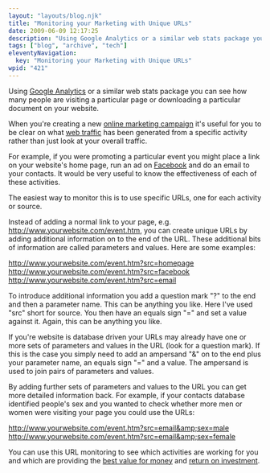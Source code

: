 ```yaml
---
layout: "layouts/blog.njk"
title: "Monitoring your Marketing with Unique URLs"
date: 2009-06-09 12:17:25
description: "Using Google Analytics or a similar web stats package you can see how many people are visiting a particular page or downloading a particular document on your website"
tags: ["blog", "archive", "tech"]
eleventyNavigation:
  key: "Monitoring your Marketing with Unique URLs"
wpid: "421"
---
```


Using <a title="Google Analytics" href="http://www.google.com/analytics" target="_blank">Google Analytics</a> or a similar web stats package you can see how many people are visiting a particular page or downloading a particular document on your website.

When you're creating a new <a title="Online Marketing Campaign" href="http://www.chris-smith-web.com/?page_id=11" target="_self">online marketing campaign</a> it's useful for you to be clear on what <a title="Web Traffic" href="http://www.chris-smith-web.com/?page_id=11" target="_self">web traffic</a> has been generated from a specific activity rather than just look at your overall traffic.

For example, if you were promoting a particular event you might place a link on your website's home page, run an ad on <a title="Facebook" href="http://www.facebook.com" target="_blank">Facebook</a> and do an email to your contacts. It would be very useful to know the effectiveness of each of these activities.

The easiest way to monitor this is to use specific URLs, one for each activity or source.

Instead of adding a normal link to your page, e.g. <span style="color: #800000">http://www.yourwebsite.com/event.htm</span>, you can create unique URLs by adding additional information on to the end of the URL. These additional bits of information are called parameters and values. Here are some examples:

<span style="color: #800000">http://www.yourwebsite.com/event.htm?src=homepage
http://www.yourwebsite.com/event.htm?src=facebook
http://www.yourwebsite.com/event.htm?src=email</span>

To introduce additional information you add a question mark "?" to the end and then a parameter name. This can be anything you like. Here I've used "src" short for source. You then have an equals sign "=" and set a value against it. Again, this can be anything you like.

If you're website is database driven your URLs may already have one or more sets of parameters and values in the URL (look for a question mark). If this is the case you simply need to add an ampersand "&amp;" on to the end plus your parameter name, an equals sign "=" and a value. The ampersand is used to join pairs of parameters and values.

By adding further sets of parameters and values to the URL you can get more detailed information back. For example, if your contacts database identified people's sex and you wanted to check whether more men or women were visiting your page you could use the URLs:

<span style="color: #800000">http://www.yourwebsite.com/event.htm?src=email&amp;sex=male
http://www.yourwebsite.com/event.htm?src=email&amp;sex=female</span>

You can use this URL monitoring to see which activities are working for you and which are providing the <a title="Best value for money" href="http://www.chris-smith-web.com" target="_self">best value for money</a> and <a title="Return on investment" href="http://www.chris-smith-web.com" target="_self">return on investment</a>.
